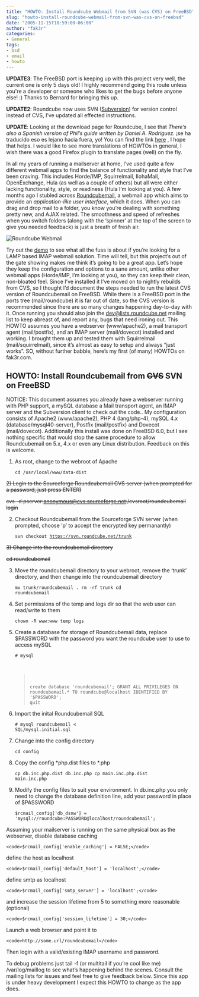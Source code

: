 ```yaml
---
title: "HOWTO: Install Roundcube Webmail from SVN (was CVS) on FreeBSD"
slug: "howto-install-roundcube-webmail-from-svn-was-cvs-on-freebsd"
date: "2005-11-15T18:59:00-06:00"
author: "fak3r"
categories:
- General
tags:
- bsd
- email
- howto
---
```


**UPDATE3**: The FreeBSD port is keeping up with this project very well, the current one is only 5 days old! I highly recommend going this route unless you're a developer or someone who likes to get the bugs before anyone else! :) Thanks to Bernard for bringing this up.

**UPDATE2**: Roundcube now uses SVN ([Subversion](http://subversion.tigris.org/)) for version control instead of CVS, I’ve updated all effected instructions.

**UPDATE**: Looking at the download page for Roundcube, I see that _There’s also a Spanish version of Phil’s guide written by Daniel A. Rodriguez._ ¡se ha traducido eso es lejano hacia fuera, yo! You can find the link [here](http://www.softwarelibre.misiones.gov.ar/index.php?option=com_content&task=view&id=4&Itemid=3) , I hope that helps. I would like to see more translations of HOWTOs in general, I wish there was a good Firefox plugin to translate pages (well) on the fly.

In all my years of running a mailserver at home, I’ve used quite a few different webmail apps to find the balance of functionality and style that I’ve been craving. This includes Horde/IMP, Squirrelmail, IlohaMail, OpenExchange, Hula (as well as a couple of others) but all were either lacking functionality, style, or readiness (Hula I’m looking at you). A few months ago I stubled across [Roundcubemail](http://www.roundcube.net/), a webmail app which aims to provide an _application-like user interface_, which it does. When you can drag and drop mail to a folder, you know you’re dealing with something pretty new, and AJAX related. The smoothness and speed of refreshes when you switch folders (along with the ‘spinner’ at the top of the screen to give you needed feedback) is just a breath of fresh air.


![Roundcube Webmail](http://fak3r.com/wp-content/uploads/2006/08/rcube.jpg)


Try out the [demo](http://www.roundcube.net/?p=demo) to see what all the fuss is about if you’re looking for a LAMP based IMAP webmail solution. Time will tell, but this project’s out of the gate showing makes me think it’s going to be a great app. Let’s hope they keep the configuration and options to a sane amount, unlike other webmail apps (Horde/IMP, I’m looking at you), so they can keep their clean, non-bloated feel. Since I’ve installed it I’ve moved on to nightly rebuilds from CVS, so I thought I’d document the steps needed to run the latest CVS version of Roundcubemail on FreeBSD. While there is a FreeBSD port in the ports tree (mail/roundcube) it is far out of date, so the CVS version is recommended since there are so many changes happening day-to-day with it. Once running you should also join the [dev@lists.roundcube.net](http://www.roundcube.net/?p=mailinglists) mailing list to keep abreast of, and report any, bugs that need ironing out. This HOWTO assumes you have a webserver (www/apache2), a mail transport agent (mail/postfix), and an IMAP server (mail/dovecot) installed and working. I brought them up and tested them with Squirrelmail (mail/squirrelmail), since it’s almost as easy to setup and always “just works”. SO, without further babble, here’s my first (of many) HOWTOs on fak3r.com.


## **HOWTO**: Install Roundcubemail from <strike>CVS</strike> SVN on FreeBSD




NOTICE: This document assumes you already have a webserver running with PHP support, a mySQL database a Mail transport agent, an IMAP server and the Subversion client to check out the code.. My configuration consists of Apache2 (www/apache2), PHP 4 (lang/php-4), mySQL 4.x (database/mysql40-server), Postfix (mail/postfix) and Dovecot (mail/dovecot). Additionally this install was done on FreeBSD 6.0, but I see nothing specific that would stop the same procedure to allow Roundcubemail on 5.x, 4.x or even any Linux distribution. Feedback on this is welcome.




1) As root, change to the webroot of Apache

    
    <code>cd /usr/local/www/data-dist</code>


<strike>2) Login to the Sourceforge Roundcubemail CVS server (when prompted for a password, just press ENTER)</strike>

<strike>cvs -d:pserver:anonymous@cvs.sourceforge.net:/cvsroot/roundcubemail login</strike>

2) Checkout Roundcubemail from the Sourceforge SVN server (when prompted, choose ‘p’ to accept the encrypted key permanantly)

    
    <code>svn checkout https://svn.roundcube.net/trunk</code>


<strike>3) Change into the roundcubemail directory</strike>

<strike>cd roundcubemail</strike>

3) Move the roundcubemail directory to your webroot, remove the ‘trunk’ directory, and then change into the roundcubemail directory

    
    <code>mv trunk/roundcubemail .
    rm -rf trunk
    cd roundcubemail</code>


4) Set permissions of the temp and logs dir so that the web user can read/write to them

    
    <code>chown -R www:www temp logs</code>


5) Create a database for storage of Roundcubemail data, replace $PASSWORD with the password you want the roundcube user to use to access mySQL

    
    <code># mysql
    > create database 'roundcubemail';
    > GRANT ALL PRIVILEGES ON roundcubemail.* TO roundcube@localhost
    IDENTIFIED BY '$PASSWORD';
    > quit</code>


6) Import the inital Roundcubemail SQL

    
    <code># mysql roundcubemail < SQL/mysql.initial.sql</code>


7) Change into the config directory

    
    <code>cd config</code>


8) Copy the config *php.dist files to *.php

    
    <code>cp db.inc.php.dist db.inc.php
    cp main.inc.php.dist main.inc.php</code>


9) Modify the config files to suit your environment. In db.inc.php you only need to change the database definition line, add your password in place of $PASSWORD

    
    <code>$rcmail_config['db_dsnw'] = 'mysql://roundcube:PASSWORD@localhost/roundcubemail';</code>


Assuming your mailserver is running on the same physical box as the webserver, disable database caching

    
    <code>$rcmail_config['enable_caching'] = FALSE;</code>


define the host as localhost

    
    <code>$rcmail_config['default_host'] = 'localhost';</code>


define smtp as localhost

    
    <code>$rcmail_config['smtp_server'] = 'localhost';</code>


and increase the session lifetime from 5 to something more reasonable (optional)

    
    <code>$rcmail_config['session_lifetime'] = 30;</code>


Launch a web browser and point it to

    
    <code>http://some.url/roundcubemail</code>


Then login with a valid/existing IMAP username and password.

To debug problems just tail -f (or multitail if you’re cool like me) /var/log/maillog to see what’s happening behind the scenes. Consult the mailing lists for issues and feel free to give feedback below. Since this app is under heavy development I expect this HOWTO to change as the app does.

